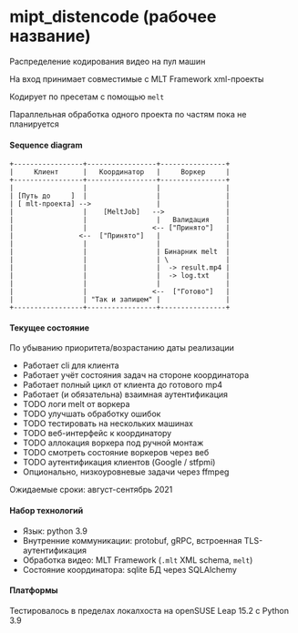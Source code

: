 # mipt_distencode (рабочее название)

Распределение кодирования видео на пул машин

На вход принимает совместимые с MLT Framework xml-проекты

Кодирует по пресетам с помощью `melt`

Параллельная обработка одного проекта по частям пока не планируется

#### Sequence diagram

```
+-----------------+-----------------+----------------+
|     Клиент      |   Координатор   |     Воркер     |
+-----------------+-----------------+----------------+
|                 |                 |                |
| [Путь до     ]  |                 |                |
| [ mlt-проекта] -->                |                |
|                 |    [MeltJob]   -->               |
|                 |                 |   Валидация    |
|                 |                <-- ["Принято"]   |
|                <--  ["Принято"]   |                |
|                 |                 |                |
|                 |                 | Бинарник melt  |
|                 |                 | \              |
|                 |                 |  -> result.mp4 |
|                 |                 |  -> log.txt    |
|                 |                 |                |
|                 |                <--  ["Готово"]   |
|                 | "Так и запишем" |                |
+-----------------+-----------------+----------------+
```

#### Текущее состояние

По убыванию приоритета/возрастанию даты реализации

- Работает cli для клиента
- Работает учёт состояния задач на стороне координатора
- Работает полный цикл от клиента до готового mp4
- Работает (и обязательна) взаимная аутентификация
- TODO логи melt от воркера
- TODO улучшать обработку ошибок
- TODO тестировать на нескольких машинах
- TODO веб-интерфейс к координатору
- TODO аллокация воркера под ручной монтаж
- TODO смотреть состояние воркеров через веб
- TODO аутентификация клиентов (Google / stfpmi)
- Опционально, низкоуровневые задачи через ffmpeg

Ожидаемые сроки: август-сентябрь 2021

#### Набор технологий

- Язык: python 3.9
- Внутренние коммуникации: protobuf, gRPC, встроенная TLS-аутентификация
- Обработка видео: MLT Framework (`.mlt` XML schema, `melt`)
- Состояние координатора: sqlite БД через SQLAlchemy

#### Платформы

Тестировалось в пределах локалхоста на openSUSE Leap 15.2 с Python 3.9
